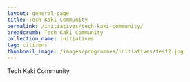 ```yaml
---
layout: general-page
title: Tech Kaki Community
permalink: /initiatives/tech-kaki-community/
breadcrumb: Tech Kaki Community
collection_name: initiatives
tag: citizens
thumbnail_image: /images/programmes/initiatives/test2.jpg
---
```


Tech Kaki Community